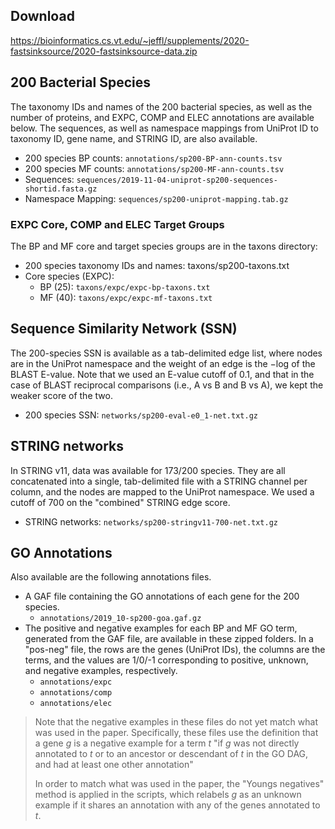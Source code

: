 ## Download
https://bioinformatics.cs.vt.edu/~jeffl/supplements/2020-fastsinksource/2020-fastsinksource-data.zip


## 200 Bacterial Species
The taxonomy IDs and names of the 200 bacterial species, as well as the number of proteins, and EXPC, COMP and ELEC annotations are available below. The sequences, as well as namespace mappings from UniProt ID to taxonomy ID, gene name, and STRING ID, are also available.

- 200 species BP counts: `annotations/sp200-BP-ann-counts.tsv`
- 200 species MF counts: `annotations/sp200-MF-ann-counts.tsv`
- Sequences: `sequences/2019-11-04-uniprot-sp200-sequences-shortid.fasta.gz`
- Namespace Mapping: `sequences/sp200-uniprot-mapping.tab.gz`

### EXPC Core, COMP and ELEC Target Groups
The BP and MF core and target species groups are in the taxons directory:

- 200 species taxonomy IDs and names: taxons/sp200-taxons.txt
- Core species (EXPC):
  - BP (25): `taxons/expc/expc-bp-taxons.txt`
  - MF (40): `taxons/expc/expc-mf-taxons.txt`

## Sequence Similarity Network (SSN)
The 200-species SSN is available as a tab-delimited edge list, where nodes are in the UniProt namespace and the weight of an edge is the −log of the BLAST E-value. Note that we used an E-value cutoff of 0.1, and that in the case of BLAST reciprocal comparisons (i.e., A vs B and B vs A), we kept the weaker score of the two.

- 200 species SSN: `networks/sp200-eval-e0_1-net.txt.gz`

## STRING networks
In STRING v11, data was available for 173/200 species. They are all concatenated into a single, tab-delimited file with a STRING channel per column, and the nodes are mapped to the UniProt namespace. We used a cutoff of 700 on the "combined" STRING edge score.

- STRING networks: `networks/sp200-stringv11-700-net.txt.gz`

## GO Annotations
Also available are the following annotations files.

- A GAF file containing the GO annotations of each gene for the 200 species.
  - `annotations/2019_10-sp200-goa.gaf.gz`
- The positive and negative examples for each BP and MF GO term, generated from the GAF file, are available in these zipped folders. In a "pos-neg" file, the rows are the genes (UniProt IDs), the columns are the terms, and the values are 1/0/-1 corresponding to positive, unknown, and negative examples, respectively.
  - `annotations/expc`
  - `annotations/comp`
  - `annotations/elec`

> Note that the negative examples in these files do not yet match what was used in the paper. 
> Specifically, these files use the definition that a gene _g_ is a negative example for a term _t_ 
>     "if _g_ was not directly annotated to _t_ or to an ancestor or descendant of _t_ in the GO DAG, and had at least one other annotation"
> 
> In order to match what was used in the paper, the "Youngs negatives" method is applied in the scripts, 
> which relabels _g_ as an unknown example if it shares an annotation with any of the genes annotated to _t_.

